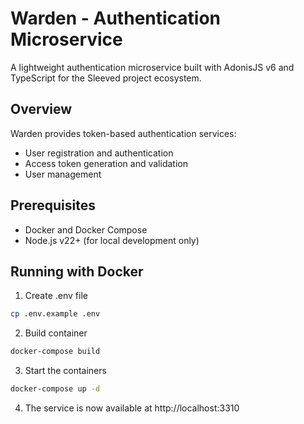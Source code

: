 # Warden - Authentication Microservice

A lightweight authentication microservice built with AdonisJS v6 and TypeScript for the Sleeved project ecosystem.

## Overview

Warden provides token-based authentication services:

- User registration and authentication
- Access token generation and validation
- User management

## Prerequisites

- Docker and Docker Compose
- Node.js v22+ (for local development only)

## Running with Docker

1. Create .env file

```bash
cp .env.example .env
```

2. Build container

```bash
docker-compose build
```

3. Start the containers

```bash
docker-compose up -d
```

4. The service is now available at http://localhost:3310

